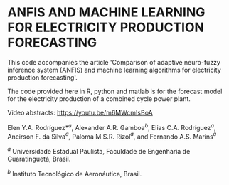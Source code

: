 # ANFIS AND MACHINE LEARNING FOR ELECTRICITY PRODUCTION FORECASTING


This code accompanies the article 'Comparison of adaptive neuro-fuzzy inference system (ANFIS) and machine learning algorithms for electricity production forecasting'.

The code provided here in R, python and matlab is for the forecast model for the electricity production of a combined cycle power plant.

Video abstracts: https://youtu.be/m6MWcmIsBoA

Elen Y.A. Rodríguez*$^a$, Alexander A.R. Gamboa$^b$, Elias C.A. Rodríguez$^a$, Aneirson F. da Silva$^a$, Paloma M.S.R. Rizol$^a$, and Fernando A.S. Marins$^a$

$^a$ Universidade Estadual Paulista, Faculdade de Engenharia de Guaratinguetá, Brasil.

$^b$  Instituto Tecnológico de Aeronáutica, Brasil.
